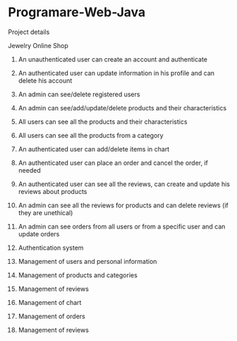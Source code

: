 # Programare-Web-Java

Project details

Jewelry Online Shop

1.	An unauthenticated user can create an account and authenticate
2.	An authenticated user can update information in his profile and can delete his account
3.	An admin can see/delete registered users
4.	An admin can see/add/update/delete products and their characteristics 
5.	All users can see all the products and their characteristics
6.	All users can see all the products from a category
7.	An authenticated user can add/delete items in chart
8.	An authenticated user can place an order and cancel the order, if needed
9.	An authenticated user can see all the reviews, can create and update his reviews about products
10.	An admin can see all the reviews for products and can delete reviews (if they are unethical)
11.	An admin can see orders from all users or from a specific user and can update orders

1.	Authentication system
2.	Management of users and personal information
3.	Management of products and categories
4.	Management of reviews
5.	Management of chart
6.	Management of orders
7.	Management of reviews
